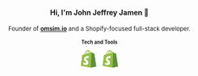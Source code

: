 <!--Name-->

<p align="center">
    <strong>Hi, I'm John Jeffrey Jamen 👋</strong>
</p>

<!--Title-->
<p align="center">
    <small>Founder of <a href="https://omsim.io"><b>omsim.io</b></a> and a Shopify-focused full-stack developer.<small>
</p>


<!--Tech Stack-->

<p align="center">
    <strong>Tech and Tools</strong>
</p>

<p align="center">
<img src="assets/shopify.svg" alt="Shopify" width="35"/> &nbsp;
<img src="assets/shopify.svg" alt="Shopify" width="35"/>
</p>